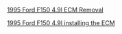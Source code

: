 [1995 Ford F150 4.9l ECM Removal](https://youtu.be/HgKxOekkuPU)

[1995 Ford F150 4.9l installing the ECM](https://youtu.be/IQW6gEha9sE)

